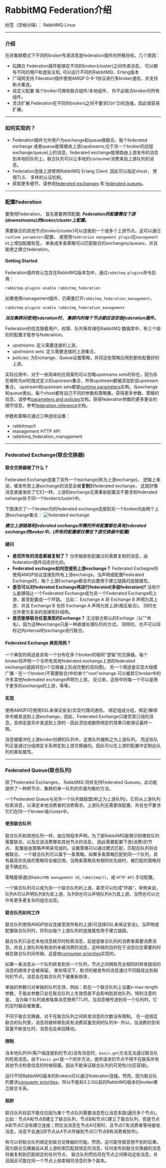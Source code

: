 ﻿# RabbitMQ Federation介绍

标签（空格分隔）： RabbitMQ Linux


---
### 介绍
在非集群模式下不同的broker传递消息是federation插件的终极目标。几个原因：

- 松耦合
    Federation插件能够在不同的broker(cluster)之间传递消息。
        可以拥有不同的用户和虚拟主机,
        可以运行不同的RabbitMQ、Erlang版本
- 广域网支持
    Fderation插件使用AMQP 0-9-1协议进行多broker通信，并支持断点重连。
- 自定义配置
    每个broker可拥有联合组件/本地组件， 你不必联合broker内所有组件。
- 灵活扩展
    Federation在不同的brokers之间不要求O(n^2)的连接。因此很容易扩展。

---

### 如何实现的？
- Federation插件允许用户为exchange和queue做联合。每个federated exchange 或者queue能够接收上游(upstreams,位于另一个broker的远程exchange/queue)上的消息。federated exchange能够路由上游发布的消息到本地的队列上。联合队列可以让本地的consumer消费来自上游队列的消息。
- Federation连接上游使用RabbitMQ Erlang Client. 因此可以指定vhost， 使用TLS、 多样的认证机制。
- 获取更多细节，请参阅[federated exchanges][1] 和 [federated queues][2]。

--- 

### 配置Federation
要使用Federation， 首先需要两项配置:
***Federation的配置需在下游(downstreams)的broker/cluster上配置。***

需要联合的其他节点broker(cluster)可以连接到一个或多个上游节点。这可以通过`runtime parameters`配置， 或使用`federation mangement plugin`在`management UI`上增加配置标签。
单条或多条策略可以匹配联合的exchanges/queues，并且能使之建立federation。

#### Getting Started
Federation插件默认包含在RabbitMQ版本包中，通过`rabbitmq-plugins`命令启用：
```bash
rabbitmq-plugins enable rabbitmq_federation
```

如果使用management插件，仍需要打开`rabbitmq_federation_management`，
```bash
rabbitmq-plugins enable rabbitmq_federation_management
```
***当在集群间使用federation时， 集群内的每个节点都应该安装federation插件。***


Federation的信息随着用户、权限、队列等存储在RabbitMQ 数据库中，有三个级别的配置才能参与federatioin。

- upstreams: 定义需要连接的上游。
- upstreams sets: 定义需要连接的上游集合。
- policies: 为Exchange、Queue设置策略，并将这些策略应用到那些配置好的上游。


实际应用中，对于一些简单的应用案列可以忽略upstreams sets的存在，因为存在被称为all的隐式定义的upstream集合，所有upstream都被添加到该upstream集合。
upstream和upstream sets都是[runtime parameters][3]实例。与exchange和queue类似，每个vhost都有自己不同的参数和策略集。获得更多参数、策略的信息，请参考[parameters and policies][4]文档。获得federation参数的更多更全的细节信息，参考[federation reference][5]文档。

参数和策略可通过三种途经设置：

- rabbitmqctl
- management HTTP API
- rabbitmq_federation_management

---

### Federated Exchange(联合交换器)
#### 联合交换器做了什么？
Federated Exchange连接了另外一个exchange(称为上游exchange)。 逻辑上来说，被发布至上游exchange的消息会被**复制**到federated exchange， 这就好像消息直接发给了它们一样。上游的exchange无需重新配置且不要求和federated exhange处于同一个broker(cluster)中。

下图演示了一个broker内的federated exchange连接到另一个broker内由两个上游exchange集合：
![federated exchange](https://www.rabbitmq.com/img/federation00.png)

***建立上游链路和federated exchange所需的所有配置都在具有federated exchange的broker中。(所有的配置都仅需在下游交换器中配置)***


#### 疑问

- **是否所有的消息都被复制了？**
  仅传输那些配置过的需要复制的消息，由federation插件动态优化的。
- **Federated exchagne如何连接到上游exchange？**
  Federated Exchagne将使用AMQP协议连接到所有上游exchange。当声明或配置Federated Exchange时，每个上游Exchange都会列出要用于建立链路的连接属性。
- **是否可以对federated Exchange再进行federated(多级federation)?**
  没有什么能够阻止一个Federated Exchange成为另一个Federated Exchange的上游，甚至配置成一个环路。
  比如： Exchange A 将 Exchange B 声明为其上游，并且 Exchange B 也将 Exchange A 声明为其上游(相互联合)。
  同时也允许更为复杂的连接拓扑结构。
- **是否能够联合任意类型的Exchange？**
  无法联合默认的Exchage（以""命名)，因为这种exchange只是一种直接处理队列的方式。
  同样的，也不可以将标记内internal的exchange进行联合。

#### Federated Exchange 典型用例？
一个典型的用途是具有一个分布在多个broker的相同"逻辑"的交换器。每个broker将声明一个与所有其他federated exchange上游的federated exchange(链路将在n个交换器上形成完整的双向图)。
另一个用途是实现大规模广播 - 在一个broker(不需要联合)中的单个"root"exhange 可以被其它broker中的许多其他federeated exchange声明为上游。 反过来，这些中的每一个可以是用于更多的exchange的上游，等等。 

#### 实现
使用AMQP(可使用SSL来保证安全)实现代理间通信。
绑定组成分组，绑定/解绑命令被发送到上游exchange。因此，Federated Exchange只接受其订阅的消息。且绑定是异步发送到上游的 - 因此添加或删除绑定的效果只能保证最终一致。

消息被缓冲在上游broker创建的队列中。这类队列被称之为上游队列。 而这些队列正是通过分组绑定关系绑定到上游交换器的。因此可以在上游的配置中定制此队列的某些属性。

---

### Federated Queue(联合队列)
除了Federated Exchanges， RabbitMQ 同样支持Federated Queues。此功能提供了一种跨节点、集群的单一队列的负载均衡的方法。

一个Federated Queue与另外一个队列做联盟(称之为上游队列)。它将从上游队列检索消息，以满足本地消费者的消费需求。上游队列无需更改配置，并且也不要求它们在同一个broker或cluster中。

#### 使用联合队列
联合队列和其他队列一样，由应用程序声明。为了是RabbitMQ能够识别哪些队列需要联合，以及应该消费哪些其他节点的消息， 因此需要配置下游(消费)的节点。
配置是由策略声明来完成的。设置策略可以通过模式匹配，匹配后队列将会被联合。 一个联合队列可以属于一条策略。如果多条策略匹配到同一个队列，具有最高优先级的策略将会被应用。当两条策略具有相同优先级时，被匹配的策略将是不确定的。

策略能够通过`RabbitMQ management UI`, `rabbitmqctl`，或 `HTTP API` 手动配置。

一个联合队列可以成为另一个联合队列的上游。甚至可以形成”环路”，举例来说，队列A可以声明队列B为其上游，队列B也可以声明队列A为其上游。当然也可以允许有更多更复杂的组合出现。

#### 联合队列如何工作
联合队列使用AMQP协议连接至其所有的上游(可选择SSL来保证安全)。当声明或配置联合队列时，将列出每个上游队列的连接属性用于建立链路。

联合队列只会在本地消息耗尽时检索消息，前提是联合队列的消费者需要消费消息，并且上游队列有剩余的未被消费的消息。这样做的目的在于消息仅在需要的时候在联合队列间传输，这是由[consumer priorities][6]实现的。

如果一条消息从一个队列转发到另一个队列，节点之间拥有完全相同的转发路径的消息的顺序才会被保留。
某些情况下，毗邻的被发布的消息通过不同路径达到相同的节点，消息会在联合队列下被重新排序。

单独的参数只对单独的队列生效，例如：若在一个联合队列上设置x-max-length参数，于是此参数只会在联合队列上生效但是不会影响到其他队列。特别注意的是， 当为每个队列或者每条消息使用TTL时，当消息被传送到另一个队列时，它的定时器会被重置。

不同于联合交换器，对于在联合队列之间转发消息的次数没有限制。
在一组相互联合的队列里，消息将被转移到具有消费容量空闲的队列中- 所以，当消费的空闲容量不断变化时，消息也会来回移动。

#### 限制
当本地队列中(客户端连接到的节点)没有消息时，`basic.get`方法无法通过联合队列检索消息。由于`basic.get`是一个同步方法，提供请求的节点不得不在联系所有其他节点检索信息的时候阻塞。因此不能保证联合队列的可用性(分区容错)。

运行不同RabbitMQ版本的Brokers可以通过federation连接。然而，因为联合队列要求[consuemr priorities][6]，所以不能和3.2.0以前的RabbitMQ版本的broker建立联合关系。

#### 陷阱
联合队列目前不能仅仅因为某个节点队列需要消息而让消息多跳(遍历多个节点)。比如：节点A和节点B建立了联合队列，节点B和节点C建立了联合队列，但是节点A和节点C没有建立连接；然后当消息在节点A可用时，且节点C有消费者等待接收消息，消息不会通过B节点从A节点传输到节点C(节点B有消费者除外)。

有可以将联合队列绑定到联合交换器的可能。然而，这可能导致意想不到的后果。因为联合交换器会从其上游检索匹配其绑定的消息，任何发布到联合交换器的消息将被复制到匹配绑定的任何节点。 联合队列然后将在节点之间移动这些消息，并且因此可能在同一个节点上结束相同消息的多个副本。


  [1]: https://www.rabbitmq.com/federated-exchanges.html
  [2]: https://www.rabbitmq.com/federated-queues.html
  [3]: https://www.rabbitmq.com/parameters.html
  [4]: https://www.rabbitmq.com/parameters.html
  [5]: https://www.rabbitmq.com/federation-reference.html
  [6]: https://www.rabbitmq.com/consumer-priority.html
